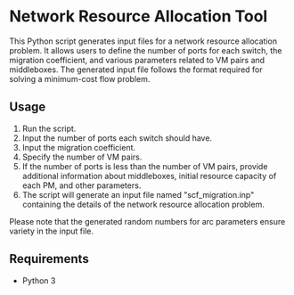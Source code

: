 # Network Resource Allocation Tool

This Python script generates input files for a network resource allocation problem. It allows users to define the number of ports for each switch, the migration coefficient, and various parameters related to VM pairs and middleboxes. The generated input file follows the format required for solving a minimum-cost flow problem.

## Usage

1. Run the script.
2. Input the number of ports each switch should have.
3. Input the migration coefficient.
4. Specify the number of VM pairs.
5. If the number of ports is less than the number of VM pairs, provide additional information about middleboxes, initial resource capacity of each PM, and other parameters.
6. The script will generate an input file named "scf_migration.inp" containing the details of the network resource allocation problem.


Please note that the generated random numbers for arc parameters ensure variety in the input file.

## Requirements

- Python 3
